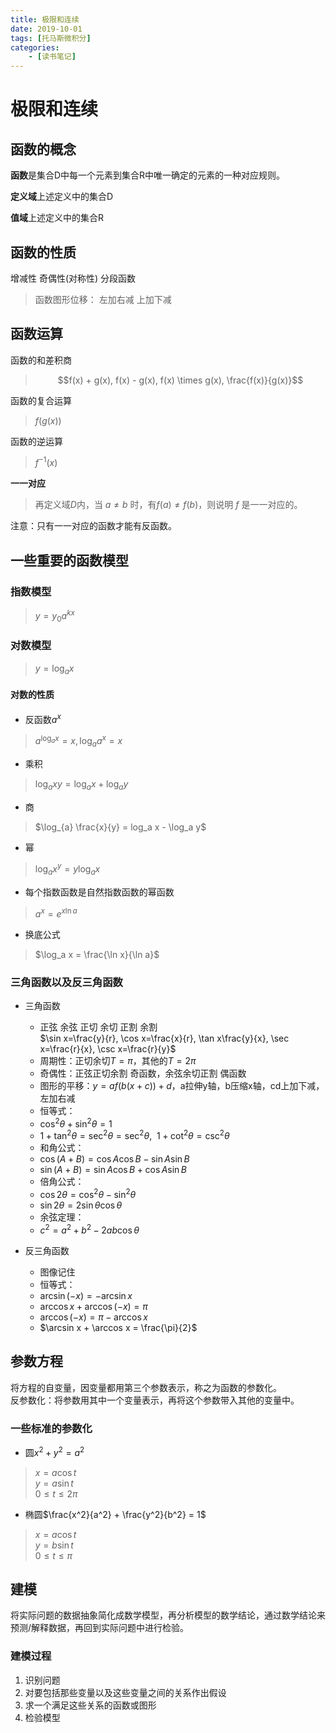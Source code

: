 ```yaml
---
title: 极限和连续
date: 2019-10-01
tags: [托马斯微积分]
categories: 
    - [读书笔记]
---
```

# 极限和连续

## 函数的概念

**函数**是集合D中每一个元素到集合R中唯一确定的元素的一种对应规则。  

**定义域**上述定义中的集合D  

**值域**上述定义中的集合R  

## 函数的性质

增减性 奇偶性(对称性) 分段函数 

> 函数图形位移：
> 左加右减 上加下减

## 函数运算

函数的和差积商
> $$f(x) + g(x),
> f(x) - g(x),
> f(x) \times g(x),
> \frac{f(x)}{g(x)}$$

函数的复合运算
> $f(g(x))$

函数的逆运算
> $f^{-1}(x)$

**一一对应**  
> 再定义域$D$内，当 $a \ne b$ 时，有$f(a) \ne f(b)$，则说明 $f$ 是一一对应的。

注意：只有一一对应的函数才能有反函数。

## 一些重要的函数模型

### 指数模型
> $y = y_{0}a^{kx}$

### 对数模型
> $y = \log_{a}x$

#### 对数的性质
- 反函数$a^{x}$
> $a^{\log_{a}x} = x, \log_{a}a^{x} = x$

- 乘积
> $\log_{a}xy = \log_{a}x + \log_{a}y$

- 商
> $\log_{a} \frac{x}{y} = log_a x - \log_a y$

- 幂
> $\log_a x^y = y \log_a x$

- 每个指数函数是自然指数函数的幂函数
> $a^x = e^{x\ln a}$

- 换底公式
> $\log_a x = \frac{\ln x}{\ln a}$

### 三角函数以及反三角函数

- 三角函数
  - 正弦 余弦 正切 余切 正割 余割  
$\sin x=\frac{y}{r}, \cos x=\frac{x}{r}, \tan x\frac{y}{x}, \sec x=\frac{r}{x}, \csc x=\frac{r}{y}$
  - 周期性：正切余切$T=\pi$，其他的$T=2\pi$
  - 奇偶性：正弦正切余割 奇函数，余弦余切正割 偶函数
  - 图形的平移：$y = af(b(x+c)) + d$，a拉伸y轴，b压缩x轴，cd上加下减，左加右减
  - 恒等式：
  - $\cos^2 \theta + \sin^2 \theta = 1$
  - $1 + \tan^2 \theta = \sec^2 \theta = \sec^2 \theta,\ \ 1 + \cot^2 \theta = \csc^2 \theta$
  - 和角公式：
  - $\cos(A + B) = \cos A \cos B - \sin A \sin B$
  - $\sin(A + B) = \sin A \cos B + \cos A \sin B$
  - 倍角公式：
  - $\cos2 \theta = \cos^2 \theta - \sin^2 \theta$
  - $\sin2 \theta = 2\sin \theta \cos \theta$
  - 余弦定理：
  - $c^2 = a^2 + b^2 - 2ab\cos \theta$


- 反三角函数
  - 图像记住
  - 恒等式：
  - $\arcsin(-x) = - \arcsin x$
  - $\arccos x + \arccos (-x) = \pi$
  - $\arccos (-x) = \pi - \arccos x$
  - $\arcsin x + \arccos x = \frac{\pi}{2}$


## 参数方程

将方程的自变量，因变量都用第三个参数表示，称之为函数的参数化。  
反参数化：将参数用其中一个变量表示，再将这个参数带入其他的变量中。  

### 一些标准的参数化

- 圆$x^2 + y^2 = a^2$
> $x = a\cos t$  
> $y = a\sin t$  
> $0 \le t \le 2\pi$
- 椭圆$\frac{x^2}{a^2} + \frac{y^2}{b^2} = 1$
> $x = a\cos t$  
> $y = b\sin t$  
> $0 \le t \le \pi$

## 建模

将实际问题的数据抽象简化成数学模型，再分析模型的数学结论，通过数学结论来预测/解释数据，再回到实际问题中进行检验。

### 建模过程

1. 识别问题
2. 对要包括那些变量以及这些变量之间的关系作出假设
3. 求一个满足这些关系的函数或图形
4. 检验模型
